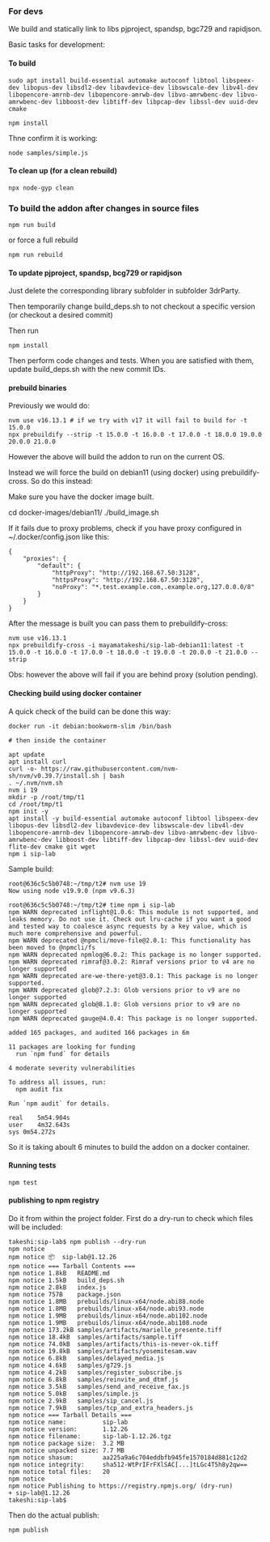 ### For devs

We build and statically link to libs pjproject, spandsp, bgc729 and rapidjson.

Basic tasks for development:

#### To build
```
sudo apt install build-essential automake autoconf libtool libspeex-dev libopus-dev libsdl2-dev libavdevice-dev libswscale-dev libv4l-dev libopencore-amrnb-dev libopencore-amrwb-dev libvo-amrwbenc-dev libvo-amrwbenc-dev libboost-dev libtiff-dev libpcap-dev libssl-dev uuid-dev cmake

npm install
```

Thne confirm it is working:
```
node samples/simple.js
```

#### To clean up (for a clean rebuild)
```
npx node-gyp clean
```

### To build the addon after changes in source files
```
npm run build
```
or force a full rebuild
```
npm run rebuild
```

#### To update pjproject, spandsp, bcg729 or rapidjson
Just delete the corresponding library subfolder in subfolder 3drParty.


Then temporarily change build_deps.sh to not checkout a specific version (or checkout a desired commit)

Then run
```
npm install
```

Then perform code changes and tests. When you are satisfied with them, update build_deps.sh with the new commit IDs.

#### prebuild binaries
Previously we would do:

```
nvm use v16.13.1 # if we try with v17 it will fail to build for -t 15.0.0
npx prebuildify --strip -t 15.0.0 -t 16.0.0 -t 17.0.0 -t 18.0.0 19.0.0 20.0.0 21.0.0
```
However the above will build the addon to run on the current OS.

Instead we will force the build on debian11 (using docker) using prebuildify-cross. So do this instead:

Make sure you have the docker image built.

cd docker-images/debian11/
./build_image.sh

If it fails due to proxy problems, check if you have proxy configured in ~/.docker/config.json like this:
```
{
    "proxies": {
        "default": {
            "httpProxy": "http://192.168.67.50:3128",
            "httpsProxy": "http://192.168.67.50:3128",
            "noProxy": "*.test.example.com,.example.org,127.0.0.0/8"
        }
    }
}

```

After the message is built you can pass them to prebuildify-cross:
```
nvm use v16.13.1
npx prebuildify-cross -i mayamatakeshi/sip-lab-debian11:latest -t 15.0.0 -t 16.0.0 -t 17.0.0 -t 18.0.0 -t 19.0.0 -t 20.0.0 -t 21.0.0 --strip
```
Obs: however the above will fail if you are behind proxy (solution pending).

#### Checking build using docker container

A quick check of the build can be done this way:
```
docker run -it debian:bookworm-slim /bin/bash

# then inside the container

apt update
apt install curl
curl -o- https://raw.githubusercontent.com/nvm-sh/nvm/v0.39.7/install.sh | bash
. ~/.nvm/nvm.sh
nvm i 19
mkdir -p /root/tmp/t1
cd /root/tmp/t1
npm init -y
apt install -y build-essential automake autoconf libtool libspeex-dev libopus-dev libsdl2-dev libavdevice-dev libswscale-dev libv4l-dev libopencore-amrnb-dev libopencore-amrwb-dev libvo-amrwbenc-dev libvo-amrwbenc-dev libboost-dev libtiff-dev libpcap-dev libssl-dev uuid-dev flite-dev cmake git wget
npm i sip-lab
```

Sample build:
```
root@636c5c5b0748:~/tmp/t2# nvm use 19
Now using node v19.9.0 (npm v9.6.3)

root@636c5c5b0748:~/tmp/t2# time npm i sip-lab
npm WARN deprecated inflight@1.0.6: This module is not supported, and leaks memory. Do not use it. Check out lru-cache if you want a good and tested way to coalesce async requests by a key value, which is much more comprehensive and powerful.
npm WARN deprecated @npmcli/move-file@2.0.1: This functionality has been moved to @npmcli/fs
npm WARN deprecated npmlog@6.0.2: This package is no longer supported.
npm WARN deprecated rimraf@3.0.2: Rimraf versions prior to v4 are no longer supported
npm WARN deprecated are-we-there-yet@3.0.1: This package is no longer supported.
npm WARN deprecated glob@7.2.3: Glob versions prior to v9 are no longer supported
npm WARN deprecated glob@8.1.0: Glob versions prior to v9 are no longer supported
npm WARN deprecated gauge@4.0.4: This package is no longer supported.

added 165 packages, and audited 166 packages in 6m

11 packages are looking for funding
  run `npm fund` for details

4 moderate severity vulnerabilities

To address all issues, run:
  npm audit fix

Run `npm audit` for details.

real	5m54.904s
user	4m32.643s
sys	0m54.272s

```

So it is taking aboult 6 minutes to build the addon on a docker container.

#### Running tests
```
npm test
```

#### publishing to npm registry

Do it from within the project folder. First do a dry-run to check which files will be included:
```
takeshi:sip-lab$ npm publish --dry-run
npm notice 
npm notice 📦  sip-lab@1.12.26
npm notice === Tarball Contents === 
npm notice 1.8kB   README.md                               
npm notice 1.5kB   build_deps.sh                           
npm notice 2.8kB   index.js                                
npm notice 757B    package.json                            
npm notice 1.8MB   prebuilds/linux-x64/node.abi88.node     
npm notice 1.8MB   prebuilds/linux-x64/node.abi93.node     
npm notice 1.9MB   prebuilds/linux-x64/node.abi102.node    
npm notice 1.9MB   prebuilds/linux-x64/node.abi108.node    
npm notice 173.2kB samples/artifacts/marielle_presente.tiff
npm notice 18.4kB  samples/artifacts/sample.tiff           
npm notice 74.0kB  samples/artifacts/this-is-never-ok.tiff 
npm notice 19.8kB  samples/artifacts/yosemitesam.wav       
npm notice 6.8kB   samples/delayed_media.js                
npm notice 4.6kB   samples/g729.js                         
npm notice 4.2kB   samples/register_subscribe.js           
npm notice 6.8kB   samples/reinvite_and_dtmf.js            
npm notice 3.5kB   samples/send_and_receive_fax.js         
npm notice 5.0kB   samples/simple.js                       
npm notice 2.9kB   samples/sip_cancel.js                   
npm notice 7.9kB   samples/tcp_and_extra_headers.js        
npm notice === Tarball Details === 
npm notice name:          sip-lab                                 
npm notice version:       1.12.26                                 
npm notice filename:      sip-lab-1.12.26.tgz                     
npm notice package size:  3.2 MB                                  
npm notice unpacked size: 7.7 MB                                  
npm notice shasum:        aa225a9a6c704eddbfb945fe1570184d881c12d2
npm notice integrity:     sha512-WtPrIFrFXlSAC[...]tLGc4T5h8y2qw==
npm notice total files:   20                                      
npm notice 
npm notice Publishing to https://registry.npmjs.org/ (dry-run)
+ sip-lab@1.12.26
takeshi:sip-lab$
```

Then do the actual publish:
```
npm publish 
```


